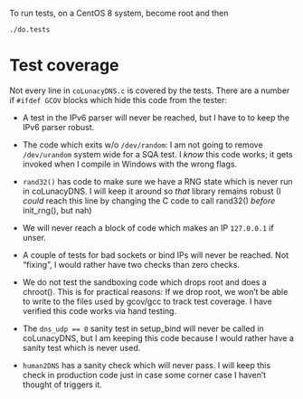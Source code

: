 To run tests, on a CentOS 8 system, become root and then 

```
./do.tests
```

# Test coverage

Not every line in `coLunacyDNS.c` is covered by the tests.  There
are a number if `#ifdef GCOV` blocks which hide this code from the tester:

* A test in the IPv6 parser will never be reached, but I have to to keep 
  the IPv6 parser robust.
    
* The code which exits w/o `/dev/random`: I am not going to remove
  `/dev/urandom` system wide for a SQA test.  I *know* this code works;
  it gets invoked when I compile in Windows with the wrong flags.
    
* `rand32()` has code to make sure we have a RNG state which is never
  run in coLunacyDNS.  I will keep it around so *that* library remains 
  robust (I *could* reach this line by changing the C code to call 
  rand32() *before* init_rng(), but nah)

* We will never reach a block of code which makes an IP `127.0.0.1`
  if unser.

* A couple of tests for bad sockets or bind IPs will never be reached.
  Not “fixing”, I would rather have two checks than zero checks.

* We do not test the sandboxing code which drops root and does a chroot().
  This is for practical reasons: If we drop root, we won’t be able to 
  write to the files used by gcov/gcc to track test coverage.  I have
  verified this code works via hand testing.

* The `dns_udp == 0` sanity test in setup_bind will never be called
  in coLunacyDNS, but I am keeping this code because I would rather
  have a sanity test which is never used.

* `human2DNS` has a sanity check which will never pass.  I will keep this
  check in production code just in case some corner case I haven’t thought
  of triggers it.

